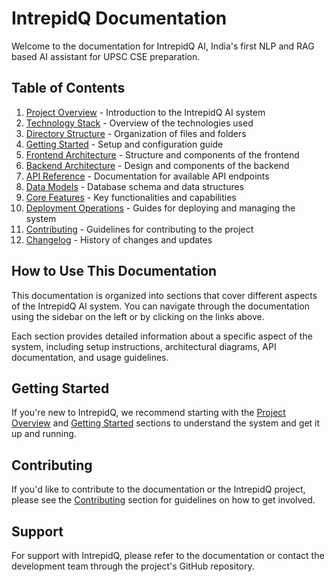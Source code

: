 # IntrepidQ Documentation

Welcome to the documentation for IntrepidQ AI, India's first NLP and RAG based AI assistant for UPSC CSE preparation.

## Table of Contents

1. [Project Overview](PROJECT_OVERVIEW.md) - Introduction to the IntrepidQ AI system
2. [Technology Stack](TECHNOLOGY_STACK.md) - Overview of the technologies used
3. [Directory Structure](DIRECTORY_STRUCTURE.md) - Organization of files and folders
4. [Getting Started](GETTING_STARTED.md) - Setup and configuration guide
5. [Frontend Architecture](FRONTEND_ARCHITECTURE.md) - Structure and components of the frontend
6. [Backend Architecture](BACKEND_ARCHITECTURE.md) - Design and components of the backend
7. [API Reference](API_REFERENCE.md) - Documentation for available API endpoints
8. [Data Models](DATA_MODELS.md) - Database schema and data structures
9. [Core Features](CORE_FEATURES.md) - Key functionalities and capabilities
10. [Deployment Operations](DEPLOYMENT_OPERATIONS.md) - Guides for deploying and managing the system
11. [Contributing](CONTRIBUTING.md) - Guidelines for contributing to the project
12. [Changelog](CHANGELOG.md) - History of changes and updates

## How to Use This Documentation

This documentation is organized into sections that cover different aspects of the IntrepidQ AI system. You can navigate through the documentation using the sidebar on the left or by clicking on the links above.

Each section provides detailed information about a specific aspect of the system, including setup instructions, architectural diagrams, API documentation, and usage guidelines.

## Getting Started

If you're new to IntrepidQ, we recommend starting with the [Project Overview](PROJECT_OVERVIEW.md) and [Getting Started](GETTING_STARTED.md) sections to understand the system and get it up and running.

## Contributing

If you'd like to contribute to the documentation or the IntrepidQ project, please see the [Contributing](CONTRIBUTING.md) section for guidelines on how to get involved.

## Support

For support with IntrepidQ, please refer to the documentation or contact the development team through the project's GitHub repository.